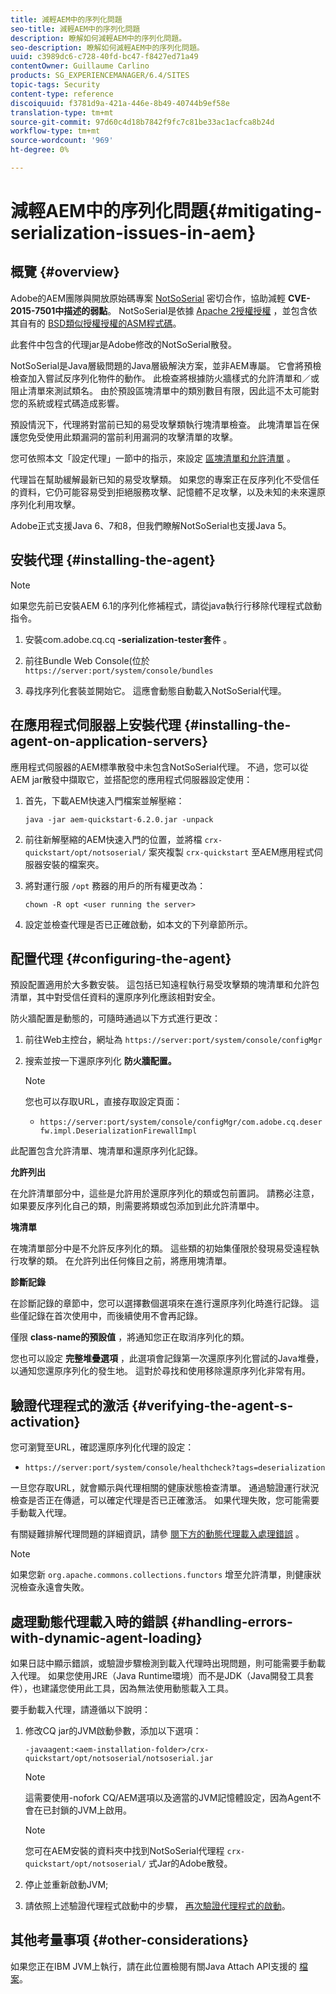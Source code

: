 ```yaml
---
title: 減輕AEM中的序列化問題
seo-title: 減輕AEM中的序列化問題
description: 瞭解如何減輕AEM中的序列化問題。
seo-description: 瞭解如何減輕AEM中的序列化問題。
uuid: c3989dc6-c728-40fd-bc47-f8427ed71a49
contentOwner: Guillaume Carlino
products: SG_EXPERIENCEMANAGER/6.4/SITES
topic-tags: Security
content-type: reference
discoiquuid: f3781d9a-421a-446e-8b49-40744b9ef58e
translation-type: tm+mt
source-git-commit: 97d60c4d18b7842f9fc7c81be33ac1acfca8b24d
workflow-type: tm+mt
source-wordcount: '969'
ht-degree: 0%

---
```



# 減輕AEM中的序列化問題{#mitigating-serialization-issues-in-aem}

## 概覽 {#overview}

Adobe的AEM團隊與開放原始碼專案 [NotSoSerial](https://github.com/kantega/notsoserial) 密切合作，協助減輕 **CVE-2015-7501中描述的弱點**。 NotSoSerial是依據 [Apache 2授權授權](https://www.apache.org/licenses/LICENSE-2.0) ，並包含依其自有的 [BSD類似授權授權的ASM程式碼](https://asm.ow2.org/license.html)。

此套件中包含的代理jar是Adobe修改的NotSoSerial散發。

NotSoSerial是Java層級問題的Java層級解決方案，並非AEM專屬。 它會將預檢檢查加入嘗試反序列化物件的動作。 此檢查將根據防火牆樣式的允許清單和／或阻止清單來測試類名。 由於預設區塊清單中的類別數目有限，因此這不太可能對您的系統或程式碼造成影響。

預設情況下，代理將對當前已知的易受攻擊類執行塊清單檢查。 此塊清單旨在保護您免受使用此類漏洞的當前利用漏洞的攻擊清單的攻擊。

您可依照本文「設定代理」一節中的指示，來設定 [區塊清單和允許清單](/help/sites-administering/mitigating-serialization-issues.md#configuring-the-agent) 。

代理旨在幫助緩解最新已知的易受攻擊類。 如果您的專案正在反序列化不受信任的資料，它仍可能容易受到拒絕服務攻擊、記憶體不足攻擊，以及未知的未來還原序列化利用攻擊。

Adobe正式支援Java 6、7和8，但我們瞭解NotSoSerial也支援Java 5。

## 安裝代理 {#installing-the-agent}

>[!NOTE]
>
>如果您先前已安裝AEM 6.1的序列化修補程式，請從java執行行移除代理程式啟動指令。

1. 安裝com.adobe.cq.cq **-serialization-tester套件** 。

1. 前往Bundle Web Console(位於 `https://server:port/system/console/bundles`
1. 尋找序列化套裝並開始它。 這應會動態自動載入NotSoSerial代理。

## 在應用程式伺服器上安裝代理 {#installing-the-agent-on-application-servers}

應用程式伺服器的AEM標準散發中未包含NotSoSerial代理。 不過，您可以從AEM jar散發中擷取它，並搭配您的應用程式伺服器設定使用：

1. 首先，下載AEM快速入門檔案並解壓縮：

   ```shell
   java -jar aem-quickstart-6.2.0.jar -unpack
   ```

1. 前往新解壓縮的AEM快速入門的位置，並將檔 `crx-quickstart/opt/notsoserial/` 案夾複製 `crx-quickstart` 至AEM應用程式伺服器安裝的檔案夾。

1. 將對運行服 `/opt` 務器的用戶的所有權更改為：

   ```shell
   chown -R opt <user running the server>
   ```

1. 設定並檢查代理是否已正確啟動，如本文的下列章節所示。

## 配置代理 {#configuring-the-agent}

預設配置適用於大多數安裝。 這包括已知遠程執行易受攻擊類的塊清單和允許包清單，其中對受信任資料的還原序列化應該相對安全。

防火牆配置是動態的，可隨時通過以下方式進行更改：

1. 前往Web主控台，網址為 `https://server:port/system/console/configMgr`
1. 搜索並按一下還原序列化 **防火牆配置。**

   >[!NOTE]
   >
   >您也可以存取URL，直接存取設定頁面：
   >
   >* `https://server:port/system/console/configMgr/com.adobe.cq.deserfw.impl.DeserializationFirewallImpl`


此配置包含允許清單、塊清單和還原序列化記錄。

**允許列出**

在允許清單部分中，這些是允許用於還原序列化的類或包前置詞。 請務必注意，如果要反序列化自己的類，則需要將類或包添加到此允許清單中。

**塊清單**

在塊清單部分中是不允許反序列化的類。 這些類的初始集僅限於發現易受遠程執行攻擊的類。 在允許列出任何條目之前，將應用塊清單。

**診斷記錄**

在診斷記錄的章節中，您可以選擇數個選項來在進行還原序列化時進行記錄。 這些僅記錄在首次使用中，而後續使用不會再記錄。

僅限 **class-name的預設值** ，將通知您正在取消序列化的類。

您也可以設定 **完整堆疊選項** ，此選項會記錄第一次還原序列化嘗試的Java堆疊，以通知您還原序列化的發生地。 這對於尋找和使用移除還原序列化非常有用。

## 驗證代理程式的激活 {#verifying-the-agent-s-activation}

您可瀏覽至URL，確認還原序列化代理的設定：

* `https://server:port/system/console/healthcheck?tags=deserialization`

一旦您存取URL，就會顯示與代理相關的健康狀態檢查清單。 通過驗證運行狀況檢查是否正在傳遞，可以確定代理是否已正確激活。 如果代理失敗，您可能需要手動載入代理。

有關疑難排解代理問題的詳細資訊，請參 [閱下方的動態代理載入處理錯誤](#handling-errors-with-dynamic-agent-loading) 。

>[!NOTE]
>
>如果您新 `org.apache.commons.collections.functors` 增至允許清單，則健康狀況檢查永遠會失敗。

## 處理動態代理載入時的錯誤 {#handling-errors-with-dynamic-agent-loading}

如果日誌中顯示錯誤，或驗證步驟檢測到載入代理時出現問題，則可能需要手動載入代理。 如果您使用JRE（Java Runtime環境）而不是JDK（Java開發工具套件），也建議您使用此工具，因為無法使用動態載入工具。

要手動載入代理，請遵循以下說明：

1. 修改CQ jar的JVM啟動參數，添加以下選項：

   ```shell
   -javaagent:<aem-installation-folder>/crx-quickstart/opt/notsoserial/notsoserial.jar
   ```

   >[!NOTE]
   >
   >這需要使用-nofork CQ/AEM選項以及適當的JVM記憶體設定，因為Agent不會在已封鎖的JVM上啟用。

   >[!NOTE]
   >
   >您可在AEM安裝的資料夾中找到NotSoSerial代理程 `crx-quickstart/opt/notsoserial/` 式Jar的Adobe散發。

1. 停止並重新啟動JVM;

1. 請依照上述驗證代理程式啟動中的步驟， [再次驗證代理程式的啟動](/help/sites-administering/mitigating-serialization-issues.md#verifying-the-agent-s-activation)。

## 其他考量事項 {#other-considerations}

如果您正在IBM JVM上執行，請在此位置檢閱有關Java Attach API支援的 [檔案](https://www.ibm.com/support/knowledgecenter/SSSTCZ_2.0.0/com.ibm.rt.doc.20/user/attachapi.html)。

